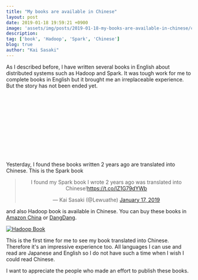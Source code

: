 ```yaml
---
title: "My books are available in Chinese"
layout: post
date: 2019-01-18 19:59:21 +0900
image: 'assets/img/posts/2019-01-18-my-books-are-available-in-chinese/catch.jpg'
description:
tag: ['book', 'Hadoop', 'Spark', 'Chinese']
blog: true
author: "Kai Sasaki"
---
```


As I described before, I have written several books in English about distributed systems such as Hadoop and Spark. It was tough work for me to complete books in English but it brought me an irreplaceable experience. But the story has not been ended yet. 

<div class="iframely-embed"><div class="iframely-responsive" style="height: 168px; padding-bottom: 0;"><a href="https://www.lewuathe.com/writing-technical-books-in-english.html" data-iframely-url="//cdn.iframe.ly/api/iframe?url=https%3A%2F%2Fwww.lewuathe.com%2Fwriting-technical-books-in-english.html&amp;key=bdc42bc7d0ac2cb711b2a2dd9dadd063"></a></div></div><script async src="//cdn.iframe.ly/embed.js" charset="utf-8"></script>

Yesterday, I found these books written 2 years ago are translated into Chinese. This is the Spark book

<blockquote class="twitter-tweet" data-dnt="true" align="center"><p lang="en" dir="ltr">I found my Spark book I wrote 2 years ago was translated into Chinese!<a href="https://t.co/lZ1G79dYWb">https://t.co/lZ1G79dYWb</a></p>&mdash; Kai Sasaki (@Lewuathe) <a href="https://twitter.com/Lewuathe/status/1085903472308805633?ref_src=twsrc%5Etfw">January 17, 2019</a></blockquote>
<script async src="https://platform.twitter.com/widgets.js" charset="utf-8"></script>

and also Hadoop book is available in Chinese. You can buy these books in [Amazon China](https://www.amazon.cn/dp/B071FK78G8) or [DangDang](http://product.dangdang.com/24242197.html). 

[![Hadoop Book](/assets/img/posts/2019-01-18-my-books-are-available-in-chinese/hadoop.png)](http://product.dangdang.com/24242197.html)

This is the first time for me to see my book translated into Chinese. Therefore it's an impressive experience too. 
All languages I can use and read are Japanese and English so I do not have such a time when I wish I could read Chinese. 

I want to appreciate the people who made an effort to publish these books. 